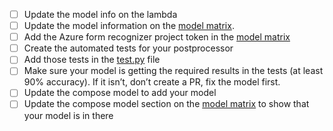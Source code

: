 - [ ] Update the model info on the lambda
- [ ] Update the model information on the [model matrix](https://www.notion.so/DML-Model-Matrix-333f3b0731164340b65b3b629950da41?pvs=21).
- [ ] Add the Azure form recognizer project token in the [model matrix](https://www.notion.so/DML-Model-Matrix-333f3b0731164340b65b3b629950da41?pvs=21)
- [ ] Create the automated tests for your postprocessor
- [ ] Add those tests in the [test.py](http://test.py) file
- [ ] Make sure your model is getting the required results in the tests (at least 90% accuracy). If it isn’t, don’t create a PR, fix the model first.
- [ ] Update the compose model to add your model
- [ ] Update the compose model section on the [model matrix](https://www.notion.so/DML-Model-Matrix-333f3b0731164340b65b3b629950da41?pvs=21) to show that your model is in there
